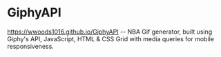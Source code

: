 # GiphyAPI
https://wwoods1016.github.io/GiphyAPI -- NBA Gif generator, built using Giphy's API, JavaScript, HTML &amp; CSS Grid with media queries for mobile responsiveness.
